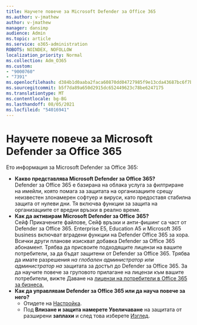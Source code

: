 ```yaml
---
title: Научете повече за Microsoft Defender за Office 365
ms.author: v-jmathew
author: v-jmathew
manager: dansimp
audience: Admin
ms.topic: article
ms.service: o365-administration
ROBOTS: NOINDEX, NOFOLLOW
localization_priority: Normal
ms.collection: Adm_O365
ms.custom:
- "9000760"
- "7391"
ms.openlocfilehash: d384b1d0aaba2faca60870dd04727985f9e13cda43687bc6f7bc53da90db4b9e
ms.sourcegitcommit: b5f7da89a650d2915dc652449623c78be6247175
ms.translationtype: MT
ms.contentlocale: bg-BG
ms.lasthandoff: 08/05/2021
ms.locfileid: "54016941"
---
```

# <a name="learn-about-microsoft-defender-for-office-365"></a>Научете повече за Microsoft Defender за Office 365

Ето информация за Microsoft Defender за Office 365:

- **Какво представлява Microsoft Defender за Office 365?**  
    Defender за Office 365 е базирана на облака услуга за филтриране на имейли, която помага за защитата на организациите срещу неизвестен злонамерен софтуер и вируси, като предоставя стабилна защита от нулеви дни. Тя включва функции за защита на организациите от вредни връзки в реално време.
- **Как да активирам Microsoft Defender за Office 365?**  
    Сейф Прикачените файлове, Сейф връзки и анти-фишинг са част от Defender за Office 365. Enterprise E5, Education A5 и Microsoft 365 business включват вградени функции на Defender Office 365 за хора. Всички други планове изискват добавка Defender за Office 365 абонамент. Трябва да присвоите подходящите лицензи на вашите потребители, за да бъдат защитени от Defender за Office 365. Трябва да имате разрешения *на глобален* *администратор или администратор на* защитата за достъп до Defender за Office 365. За да научите повече за груповото прилагане на лицензи към вашите потребители, вижте Даване на [лицензи на потребители в Office 365 за бизнеса.](https://go.microsoft.com/fwlink/?linkid=2093435)
- **Как да управлявам Defender за Office 365 или да науча повече за него?**  
  - Отидете на [Настройка](https://go.microsoft.com/fwlink/p/?linkid=2075721).  
  - Под **Влизане и защита намерете Увеличаване** на защитата от разширени **заплахи** и след това изберете [Изглед](https://go.microsoft.com/fwlink/?linkid=2109302).
